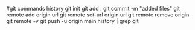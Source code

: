 #git commands history
git init git add .
git commit -m "added files" 
git remote add origin url
git remote set-url origin url
git remote remove origin
git remote -v
git push -u origin main
history | grep git

